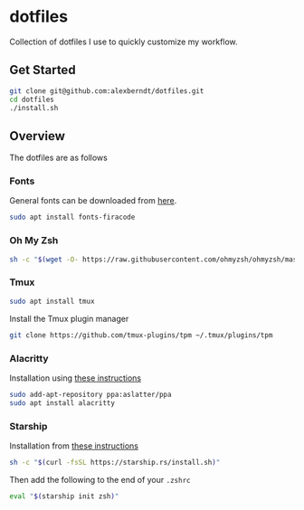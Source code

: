 # dotfiles

Collection of dotfiles I use to quickly customize my workflow.

## Get Started

```bash
git clone git@github.com:alexberndt/dotfiles.git
cd dotfiles
./install.sh
```

## Overview

The dotfiles are as follows

### Fonts

General fonts can be downloaded from [here](https://www.nerdfonts.com/font-downloads).

```bash
sudo apt install fonts-firacode
```

### Oh My Zsh

```bash
sh -c "$(wget -O- https://raw.githubusercontent.com/ohmyzsh/ohmyzsh/master/tools/install.sh)"
```

### Tmux

```bash
sudo apt install tmux
```

Install the Tmux plugin manager

```bash
git clone https://github.com/tmux-plugins/tpm ~/.tmux/plugins/tpm
```

### Alacritty

Installation using [these instructions](https://ubuntuhandbook.org/index.php/2020/12/install-alacritty-ppa-ubuntu-20-04/)

```bash
sudo add-apt-repository ppa:aslatter/ppa
sudo apt install alacritty
```

### Starship

Installation from [these instructions](https://starship.rs/guide/#%F0%9F%9A%80-installation)

```bash
sh -c "$(curl -fsSL https://starship.rs/install.sh)"
```

Then add the following to the end of your `.zshrc`

```bash
eval "$(starship init zsh)"
```
